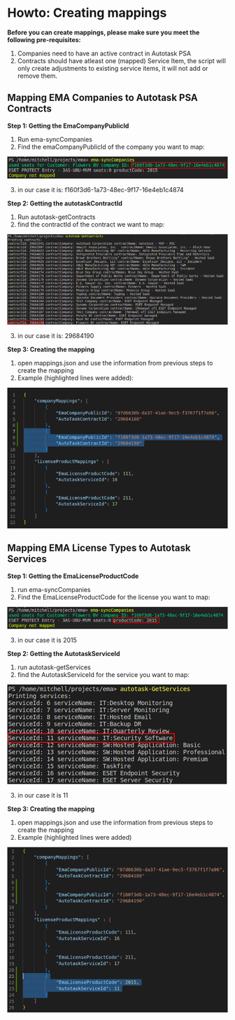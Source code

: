 # Howto: Creating mappings

**Before you can create mappings, please make sure you meet the following pre-requisites:**
1. Companies need to have an active contract in Autotask PSA
2. Contracts should have atleast one (mapped) Service Item, the script will only create adjustments to existing service items, it will not add or remove them. 

## Mapping EMA Companies to Autotask PSA Contracts
**Step 1: Getting the EmaCompanyPublicId**
1. Run ema-syncCompanies
2. Find the emaCompanyPublicId of the company you want to map:

![emaCompanyPublicId](images/emaCompanyPublicId.png)

3. in our case it is: f160f3d6-1a73-48ec-9f17-16e4eb1c4874

**Step 2: Getting the autotaskContractId**
1. Run autotask-getContracts
2. find the contractId of the contract we want to map:

![autotaskContractId](images/autotaskContractId.png)

3. in our case it is: 29684190

**Step 3: Creating the mapping**
1. open mappings.json and use the information from previous steps to create the mapping
2. Example (highlighted lines were added): 

![CompanyMappingExample](images/CompanyMappingExample.png)

## Mapping EMA License Types to Autotask Services
**Step 1: Getting the EmaLicenseProductCode**
1. run ema-syncCompanies
2. Find the EmaLicenseProductCode for the license you want to map:

![EmaLicenseProductCode](images/emaLicenseProductCode.png)

3. in our case it is 2015

**Step 2: Getting the AutotaskServiceId**
1. run autotask-getServices
2. find the AutotaskServiceId for the service you want to map:

![AutotaskServiceId](images/autotaskServiceId.png)

3. in our case it is 11

**Step 3: Creating the mapping**
1. open mappings.json and use the information from previous steps to create the mapping
2. Example (highlighted lines were added)

![LicenseMappingExample](images/LicenseMappingExample.png)